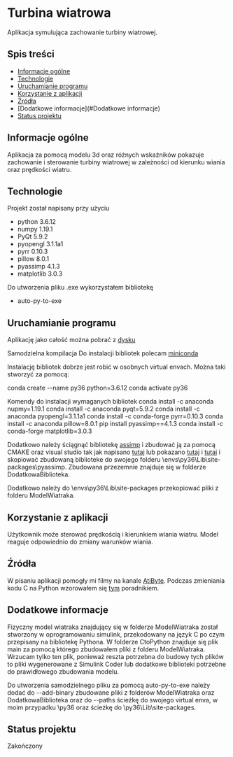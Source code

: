 


# Turbina wiatrowa
Aplikacja symulująca zachowanie turbiny wiatrowej.

## Spis treści
- [Informacje ogólne](#informacje-ogólne)
- [Technologie](#technologie)
- [Uruchamianie programu](#uruchamianie-programu)
- [Korzystanie z aplikacji](#korzystanie-z-aplikacji)
- [Źródła](#źródła)
- [Dodatkowe informacje](#Dodatkowe informacje)
- [Status projektu](#status-projektu)

## Informacje ogólne
Aplikacja za pomocą modelu 3d oraz różnych wskaźników pokazuje zachowanie i sterowanie turbiny wiatrowej w zależności od kierunku wiania oraz prędkości wiatru.

## Technologie
Projekt został napisany przy użyciu
- python 3.6.12
- numpy 1.19.1
- PyQt 5.9.2
- pyopengl 3.1.1a1
- pyrr 0.10.3
- pillow 8.0.1
- pyassimp 4.1.3
- matplotlib 3.0.3

Do utworzenia pliku .exe wykorzystałem bibliotekę
- auto-py-to-exe 

## Uruchamianie programu
Aplikację jako całość można pobrać z [dysku](https://drive.google.com/drive/folders/1xuo9HmbE3AVwcIC5R-hwnhGgzyGqqn6O?usp=sharing)

Samodzielna kompilacja
Do instalacji bibliotek polecam [miniconda](https://docs.conda.io/en/latest/miniconda.html)

Instalację bibliotek dobrze jest robić w osobnych virtual envach. Można taki stworzyć za pomocą:

conda create --name py36 python=3.6.12
conda activate py36

Komendy do instalacji wymaganych bibliotek
conda install -c anaconda nupmy=1.19.1
conda install -c anaconda pyqt=5.9.2
conda install -c anaconda pyopengl=3.1.1a1
conda install -c conda-forge pyrr=0.10.3
conda install -c anaconda pillow=8.0.1
pip install pyassimp==4.1.3
conda install -c conda-forge matplotlib=3.0.3

Dodatkowo należy ściągnąć bibliotekę [assimp](https://www.assimp.org/) i zbudować ją za pomocą CMAKE oraz visual studio tak jak napisano [tutaj](https://stackoverflow.com/questions/46691889/using-pyassimp-library-in-python) lub pokazano [tutaj](https://www.programmersought.com/article/26025125796/) i [tutaj](https://www.youtube.com/watch?v=29pxVt9vQeM) i skopiować zbudowaną biblioteke do swojego folderu \envs\py36\Lib\site-packages\pyassimp. Zbudowana przezemnie znajduje się w folderze DodatkowaBiblioteka.

Dodatkowo należy do \envs\py36\Lib\site-packages przekopiować pliki z folderu ModelWiatraka.

## Korzystanie z aplikacji
Użytkownik może sterować prędkością i kierunkiem wiania wiatru. Model reaguje odpowiednio do zmiany warunków wiania.

## Źródła
W pisaniu aplikacji pomogły mi filmy na kanale [AtiByte](https://www.youtube.com/channel/UC4L3JyeL7TXQM1f3yD6iVQQ).
Podczas zmieniania kodu C na Python wzorowałem się [tym](https://realpython.com/build-python-c-extension-module/) poradnikiem.

## Dodatkowe informacje
Fizyczny model wiatraka znajdujący się w folderze ModelWiatraka został stworzony w oprogramowaniu simulink, przekodowany na język C po czym przepisany na bibliotekę Pythona. W folderze CtoPython znajduje się plik main za pomocą którego zbudowałem pliki z folderu ModelWiatraka. Wrzucam tylko ten plik, ponieważ reszta potrzebna do budowy tych plików to pliki wygenerowane z Simulink Coder lub dodatkowe biblioteki potrzebne do prawidłowego zbudowania modelu.

Do utworzenia samodzielnego pliku za pomocą auto-py-to-exe należy dodać do --add-binary zbudowane pliki z folderów ModelWiatraka oraz DodatkowaBiblioteka oraz do --paths ścieżkę do swojego virtual enva, w moim przypadku \py36 oraz ścieżkę do \py36\Lib\site-packages.

## Status projektu
Zakończony


